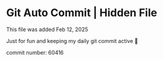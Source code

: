 # Git Auto Commit | Hidden File

This file was added Feb 12, 2025

Just for fun and keeping my daily git commit active 🤪

commit number: 60416
